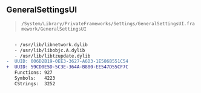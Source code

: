 ## GeneralSettingsUI

> `/System/Library/PrivateFrameworks/Settings/GeneralSettingsUI.framework/GeneralSettingsUI`

```diff

   - /usr/lib/libnetwork.dylib
   - /usr/lib/libobjc.A.dylib
   - /usr/lib/libtzupdate.dylib
-  UUID: 006D2B19-0EE3-3627-A6D3-1E586B551C54
+  UUID: 59CD0E5D-5C3E-364A-B880-EE547D55CF7C
   Functions: 927
   Symbols:   4223
   CStrings:  3252

```
